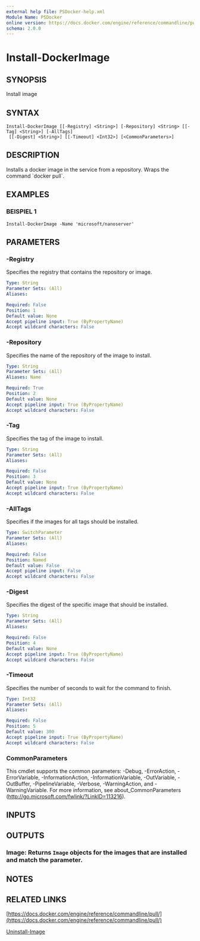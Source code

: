 ```yaml
---
external help file: PSDocker-help.xml
Module Name: PSDocker
online version: https://docs.docker.com/engine/reference/commandline/pull/
schema: 2.0.0
---
```


# Install-DockerImage

## SYNOPSIS
Install image

## SYNTAX

```
Install-DockerImage [[-Registry] <String>] [-Repository] <String> [[-Tag] <String>] [-AllTags]
 [[-Digest] <String>] [[-Timeout] <Int32>] [<CommonParameters>]
```

## DESCRIPTION
Installs a docker image in the service from a repository.
Wraps the command \`docker pull\`.

## EXAMPLES

### BEISPIEL 1
```
Install-DockerImage -Name 'microsoft/nanoserver'
```

## PARAMETERS

### -Registry
Specifies the registry that contains the repository or image.

```yaml
Type: String
Parameter Sets: (All)
Aliases:

Required: False
Position: 1
Default value: None
Accept pipeline input: True (ByPropertyName)
Accept wildcard characters: False
```

### -Repository
Specifies the name of the repository of the image to install.

```yaml
Type: String
Parameter Sets: (All)
Aliases: Name

Required: True
Position: 2
Default value: None
Accept pipeline input: True (ByPropertyName)
Accept wildcard characters: False
```

### -Tag
Specifies the tag of the image to install.

```yaml
Type: String
Parameter Sets: (All)
Aliases:

Required: False
Position: 3
Default value: None
Accept pipeline input: True (ByPropertyName)
Accept wildcard characters: False
```

### -AllTags
Specifies if the images for all tags should be installed.

```yaml
Type: SwitchParameter
Parameter Sets: (All)
Aliases:

Required: False
Position: Named
Default value: False
Accept pipeline input: False
Accept wildcard characters: False
```

### -Digest
Specifies the digest of the specific image that should be installed.

```yaml
Type: String
Parameter Sets: (All)
Aliases:

Required: False
Position: 4
Default value: None
Accept pipeline input: True (ByPropertyName)
Accept wildcard characters: False
```

### -Timeout
Specifies the number of seconds to wait for the command to finish.

```yaml
Type: Int32
Parameter Sets: (All)
Aliases:

Required: False
Position: 5
Default value: 300
Accept pipeline input: True (ByPropertyName)
Accept wildcard characters: False
```

### CommonParameters
This cmdlet supports the common parameters: -Debug, -ErrorAction, -ErrorVariable, -InformationAction, -InformationVariable, -OutVariable, -OutBuffer, -PipelineVariable, -Verbose, -WarningAction, and -WarningVariable.
For more information, see about_CommonParameters (http://go.microsoft.com/fwlink/?LinkID=113216).

## INPUTS

## OUTPUTS

### Image: Returns `Image` objects for the images that are installed and match the parameter.
## NOTES

## RELATED LINKS

[https://docs.docker.com/engine/reference/commandline/pull/](https://docs.docker.com/engine/reference/commandline/pull/)

[Uninstall-Image]()


